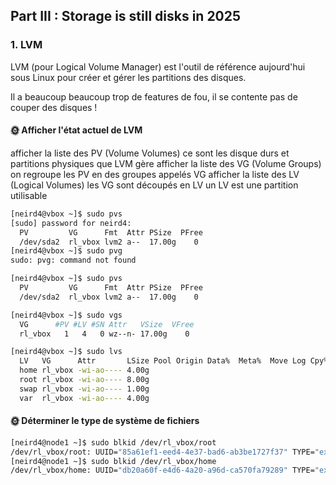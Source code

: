 ## Part III : Storage is still disks in 2025

### 1. LVM
LVM (pour Logical Volume Manager) est l'outil de référence aujourd'hui sous Linux pour créer et gérer les partitions des disques.

Il a beaucoup beaucoup trop de features de fou, il se contente pas de couper des disques !

#### 🌞 Afficher l'état actuel de LVM

afficher la liste des PV (Volume Volumes)
ce sont les disque durs et partitions physiques que LVM gère
afficher la liste des VG (Volume Groups)
on regroupe les PV en des groupes appelés VG
afficher la liste des LV (Logical Volumes)
les VG sont découpés en LV
un LV est une partition utilisable

```bash
[neird4@vbox ~]$ sudo pvs
[sudo] password for neird4: 
  PV         VG      Fmt  Attr PSize  PFree
  /dev/sda2  rl_vbox lvm2 a--  17.00g    0 
[neird4@vbox ~]$ sudo pvg
sudo: pvg: command not found

[neird4@vbox ~]$ sudo pvs
  PV         VG      Fmt  Attr PSize  PFree
  /dev/sda2  rl_vbox lvm2 a--  17.00g    0

[neird4@vbox ~]$ sudo vgs
  VG      #PV #LV #SN Attr   VSize  VFree
  rl_vbox   1   4   0 wz--n- 17.00g    0 

[neird4@vbox ~]$ sudo lvs
  LV   VG      Attr       LSize Pool Origin Data%  Meta%  Move Log Cpy%Sync Convert
  home rl_vbox -wi-ao---- 4.00g                                                    
  root rl_vbox -wi-ao---- 8.00g                                                    
  swap rl_vbox -wi-ao---- 1.00g                                                    
  var  rl_vbox -wi-ao---- 4.00g        
```

#### 🌞 Déterminer le type de système de fichiers

```bash
[neird4@node1 ~]$ sudo blkid /dev/rl_vbox/root  
/dev/rl_vbox/root: UUID="85a61ef1-eed4-4e37-bad6-ab3be1727f37" TYPE="ext4"
[neird4@node1 ~]$ sudo blkid /dev/rl_vbox/home 
/dev/rl_vbox/home: UUID="db20a60f-e4d6-4a20-a96d-ca570fa79289" TYPE="ext4"
```
